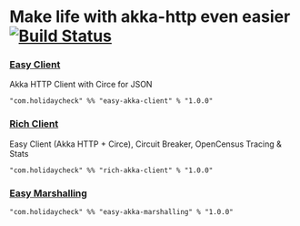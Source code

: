 # Make life with akka-http even easier [![Build Status](https://travis-ci.org/holidaycheck/easy-akka-http.svg?branch=master)](https://travis-ci.org/holidaycheck/easy-akka-http)
### [Easy Client](https://github.com/holidaycheck/easy-akka-http/tree/master/easy-akka-client)
Akka HTTP Client with Circe for JSON

`"com.holidaycheck" %% "easy-akka-client" % "1.0.0"`

### [Rich Client](https://github.com/holidaycheck/easy-akka-http/tree/master/rich-akka-client)
Easy Client (Akka HTTP + Circe), Circuit Breaker, OpenCensus Tracing & Stats

`"com.holidaycheck" %% "rich-akka-client" % "1.0.0"`

### [Easy Marshalling](https://github.com/holidaycheck/easy-akka-http/tree/master/easy-akka-marshalling)

`"com.holidaycheck" %% "easy-akka-marshalling" % "1.0.0"`
